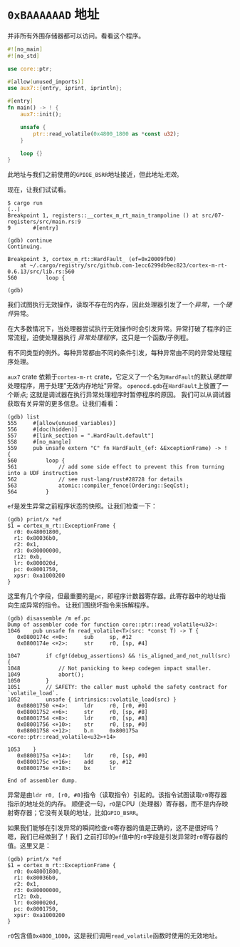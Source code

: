 # `0xBAAAAAAD` 地址

并非所有外围存储器都可以访问。看看这个程序。

``` rust
#![no_main]
#![no_std]

use core::ptr;

#[allow(unused_imports)]
use aux7::{entry, iprint, iprintln};

#[entry]
fn main() -> ! {
    aux7::init();

    unsafe {
        ptr::read_volatile(0x4800_1800 as *const u32);
    }

    loop {}
}
```

此地址与我们之前使用的`GPIOE_BSRR`地址接近，但此地址*无效*。

现在，让我们试试看。

``` console
$ cargo run
(..)
Breakpoint 1, registers::__cortex_m_rt_main_trampoline () at src/07-registers/src/main.rs:9
9       #[entry]

(gdb) continue
Continuing.

Breakpoint 3, cortex_m_rt::HardFault_ (ef=0x20009fb0)
    at ~/.cargo/registry/src/github.com-1ecc6299db9ec823/cortex-m-rt-0.6.13/src/lib.rs:560
560         loop {

(gdb)
```

我们试图执行无效操作，读取不存在的内存，因此处理器引发了一个*异常*，一个*硬件*异常。

在大多数情况下，当处理器尝试执行无效操作时会引发异常。异常打破了程序的正常流程，迫使处理器执行
*异常处理程序*，这只是一个函数/子例程。

有不同类型的例外。每种异常都由不同的条件引发，每种异常由不同的异常处理程序处理。

`aux7` crate 依赖于`cortex-m-rt` crate，它定义了一个名为`HardFault`的默认*硬故障*处理程序，用于处理"无效内存地址"异常。
`openocd.gdb`在`HardFault`上放置了一个断点; 这就是调试器在执行异常处理程序时暂停程序的原因。
我们可以从调试器获取有关异常的更多信息。让我们看看：

```
(gdb) list
555     #[allow(unused_variables)]
556     #[doc(hidden)]
557     #[link_section = ".HardFault.default"]
558     #[no_mangle]
559     pub unsafe extern "C" fn HardFault_(ef: &ExceptionFrame) -> ! {
560         loop {
561             // add some side effect to prevent this from turning into a UDF instruction
562             // see rust-lang/rust#28728 for details
563             atomic::compiler_fence(Ordering::SeqCst);
564         }
```

`ef`是发生异常之前程序状态的快照。让我们检查一下：

```
(gdb) print/x *ef
$1 = cortex_m_rt::ExceptionFrame {
  r0: 0x48001800,
  r1: 0x80036b0,
  r2: 0x1,
  r3: 0x80000000,
  r12: 0xb,
  lr: 0x800020d,
  pc: 0x8001750,
  xpsr: 0xa1000200
}
```

这里有几个字段，但最重要的是`pc`，即程序计数器寄存器。此寄存器中的地址指向生成异常的指令。
让我们围绕坏指令来拆解程序。

```
(gdb) disassemble /m ef.pc
Dump of assembler code for function core::ptr::read_volatile<u32>:
1046    pub unsafe fn read_volatile<T>(src: *const T) -> T {
   0x0800174c <+0>:     sub     sp, #12
   0x0800174e <+2>:     str     r0, [sp, #4]

1047        if cfg!(debug_assertions) && !is_aligned_and_not_null(src) {
1048            // Not panicking to keep codegen impact smaller.
1049            abort();
1050        }
1051        // SAFETY: the caller must uphold the safety contract for `volatile_load`.
1052        unsafe { intrinsics::volatile_load(src) }
   0x08001750 <+4>:     ldr     r0, [r0, #0]
   0x08001752 <+6>:     str     r0, [sp, #8]
   0x08001754 <+8>:     ldr     r0, [sp, #8]
   0x08001756 <+10>:    str     r0, [sp, #0]
   0x08001758 <+12>:    b.n     0x800175a <core::ptr::read_volatile<u32>+14>

1053    }
   0x0800175a <+14>:    ldr     r0, [sp, #0]
   0x0800175c <+16>:    add     sp, #12
   0x0800175e <+18>:    bx      lr

End of assembler dump.
```

异常是由`ldr r0, [r0, #0]`指令（读取指令）引起的。该指令试图读取`r0`寄存器指示的地址处的内存。
顺便说一句，`r0`是CPU（处理器）寄存器，而不是内存映射寄存器；它没有关联的地址，比如`GPIO_BSRR`。

如果我们能够在引发异常的瞬间检查`r0`寄存器的值是正确的，这不是很好吗？嗯，我们已经做到了！我们
之前打印的`ef`值中的`r0`字段是引发异常时`r0`寄存器的值。这里又是：

```
(gdb) print/x *ef
$1 = cortex_m_rt::ExceptionFrame {
  r0: 0x48001800,
  r1: 0x80036b0,
  r2: 0x1,
  r3: 0x80000000,
  r12: 0xb,
  lr: 0x800020d,
  pc: 0x8001750,
  xpsr: 0xa1000200
}
```

`r0`包含值`0x4800_1800`，这是我们调用`read_volatile`函数时使用的无效地址。
